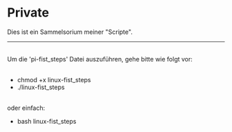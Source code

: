 # Private

Dies ist ein Sammelsorium meiner "Scripte".</br>
<hr>
</br>
Um die 'pi-fist_steps' Datei auszuführen, gehe bitte wie folgt vor:</br>
</br>
<ul>
<li>chmod +x linux-fist_steps<br>
<li>./linux-fist_steps
</ul>
<br>
oder einfach:
<ul>
<li>bash linux-fist_steps
</ul>
